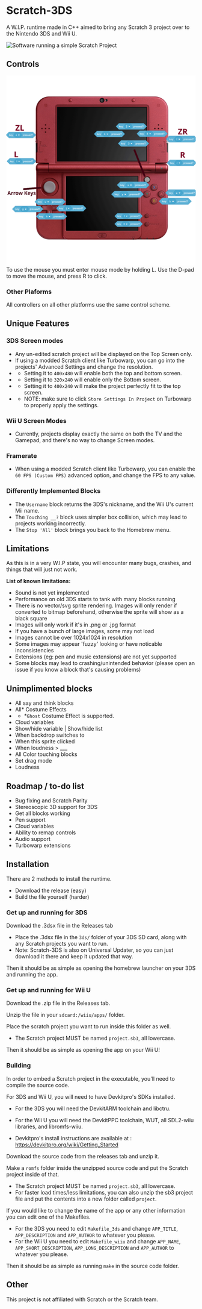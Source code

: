 # Scratch-3DS
A W.I.P. runtime made in C++ aimed to bring any Scratch 3 project over to the Nintendo 3DS and Wii U.

![Software running a simple Scratch Project](https://raw.githubusercontent.com/NateXS/Scratch-3DS/refs/heads/main/scratchcats3ds.gif)

## Controls
![Controls](https://raw.githubusercontent.com/NateXS/Scratch-3DS/refs/heads/main/scratch%203ds%20controls.png)
To use the mouse you must enter mouse mode by holding L. Use the D-pad to move the mouse, and press R to click.

### Other Plaforms

All controllers on all other platforms use the same control scheme.

## Unique Features

### 3DS Screen modes
- Any un-edited scratch project will be displayed on the Top Screen only.
- If using a modded Scratch client like Turbowarp, you can go into the projects' Advanced Settings and change the resolution.
- - Setting it to `400x480` will enable both the top and bottom screen.
- - Setting it to `320x240` will enable only the Bottom screen.
- - Setting it to `400x240` will make the project perfectly fit to the top screen.
- - NOTE: make sure to click `Store Settings In Project` on Turbowarp to properly apply the settings.

### Wii U Screen Modes
- Currently, projects display exactly the same on both the TV and the Gamepad, and there's no way to change Screen modes.

### Framerate
- When using a modded Scratch client like Turbowarp, you can enable the `60 FPS (Custom FPS)` advanced option, and change the FPS to any value.

### Differently Implemented Blocks
- The `Username` block returns the 3DS's nickname, and the Wii U's current Mii name.
- The `Touching __?` block uses simpler box collision, which may lead to projects working incorrectly.
- The `Stop 'All'` block brings you back to the Homebrew menu.

## Limitations
As this is in a very W.I.P state, you will encounter many bugs, crashes, and things that will just not work. 

**List of known limitations:**
- Sound is not yet implemented
- Performance on old 3DS starts to tank with many blocks running
- There is no vector/svg sprite rendering. Images will only render if converted to bitmap beforehand, otherwise the sprite will show as a black square
- Images will only work if it's in .png or .jpg format
- If you have a bunch of large images, some may not load
- Images cannot be over 1024x1024 in resolution
- Some images may appear 'fuzzy' looking or have noticable inconsistencies
- Extensions (eg: pen and music extensions) are not yet supported
- Some blocks may lead to crashing/unintended behavior (please open an issue if you know a block that's causing problems)


## Unimplimented blocks
- All say and think blocks
- All* Costume Effects
- - *`Ghost` Costume Effect is supported.
- Cloud variables
- Show/hide variable | Show/hide list
- When backdrop switches to
- When this sprite clicked
- When loudness > ___
- All Color touching blocks
- Set drag mode
- Loudness

## Roadmap / to-do list
- Bug fixing and Scratch Parity
- Stereoscopic 3D support for 3DS
- Get all blocks working
- Pen support
- Cloud variables
- Ability to remap controls
- Audio support
- Turbowarp extensions

## Installation
There are 2 methods to install the runtime.
- Download the release (easy)
- Build the file yourself (harder)

### Get up and running for 3DS

Download the .3dsx file in the Releases tab

- Place the .3dsx file in the `3ds/` folder of your 3DS SD card, along with any Scratch projects you want to run.
- Note: Scratch-3DS is also on Universal Updater, so you can just download it there and keep it updated that way.

Then it should be as simple as opening the homebrew launcher on your 3DS and running the app.

### Get up and running for Wii U
Download the .zip file in the Releases tab.

Unzip the file in your `sdcard:/wiiu/apps/` folder.

Place the scratch project you want to run inside this folder as well.
- The Scratch project MUST be named `project.sb3`, all lowercase.

Then it should be as simple as opening the app on your Wii U!


### Building

In order to embed a Scratch project in the executable, you'll need to compile the source code.

For 3DS and Wii U, you will need to have Devkitpro's SDKs installed.
- For the 3DS you will need the DevkitARM toolchain and libctru.
- For the Wii U you will need the DevkitPPC toolchain, WUT, all SDL2-wiiu libraries, and libromfs-wiiu.

- Devkitpro's install instructions are available at : https://devkitpro.org/wiki/Getting_Started

Download the source code from the releases tab and unzip it.

Make a `romfs` folder inside the unzipped source code and put the Scratch project inside of that.
- The Scratch project MUST be named `project.sb3`, all lowercase.
- For faster load times/less limitations, you can also unzip the sb3 project file and put the contents into a new folder called `project`.

If you would like to change the name of the app or any other information you can edit one of the Makefiles.
- For the 3DS you need to edit `Makefile_3ds` and change `APP_TITLE`, `APP_DESCRIPTION` and `APP_AUTHOR` to whatever you please.
- For the Wii U you need to edit `Makefile_wiiu` and change `APP_NAME`, `APP_SHORT_DESCRIPTION`, `APP_LONG_DESCRIPTION` and `APP_AUTHOR` to whatever you please.

Then it should be as simple as running `make` in the source code folder.

## Other
This project is not affiliated with Scratch or the Scratch team.
